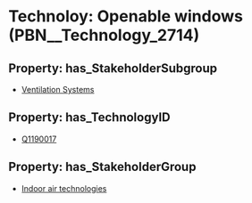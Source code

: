 # Technoloy: __Openable windows__ (PBN__Technology_2714)

## Property: has_StakeholderSubgroup

* [Ventilation Systems](PBN__TechSubgroup_77)

## Property: has_TechnologyID

* [Q1190017](Q1190017)

## Property: has_StakeholderGroup

* [Indoor air technologies](PBN__TechGroup_13)

